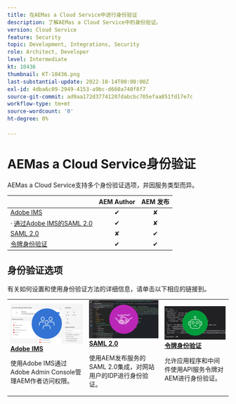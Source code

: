 ```yaml
---
title: 在AEMas a Cloud Service中进行身份验证
description: 了解AEMas a Cloud Service中的身份验证。
version: Cloud Service
feature: Security
topic: Development, Integrations, Security
role: Architect, Developer
level: Intermediate
kt: 10436
thumbnail: KT-10436.png
last-substantial-update: 2022-10-14T00:00:00Z
exl-id: 4dba6c09-2949-4153-a9bc-d660a740f8f7
source-git-commit: ad9aa172d37741207dabcbc705efaa851fd17e7c
workflow-type: tm+mt
source-wordcount: '0'
ht-degree: 0%

---
```


# AEMas a Cloud Service身份验证

AEMas a Cloud Service支持多个身份验证选项，并因服务类型而异。

|  | AEM Author | AEM 发布 |
|-----------------------|:----------:|:-----------:|
| [Adobe IMS](../accessing/overview.md) | ✔ | ✘ |
| · [通过Adobe IMS的SAML 2.0](https://experienceleague.adobe.com/docs/experience-manager-cloud-service/content/security/ims-support.html#how-to-set-up) | ✔ | ✘ |
| [SAML 2.0](./saml-2-0.md) | ✘ | ✔ |
| [令牌身份验证](../../headless-tutorial/authentication/overview.md) | ✔ | ✔ |

## 身份验证选项

有关如何设置和使用身份验证方法的详细信息，请单击以下相应的链接到。

<table>
  <tr>
   <td>
      <a  href="../accessing/overview.md"><img alt="Adobe IMS" src="./assets/card--adobe-ims.png"/></a>
      <div><strong><a href="../accessing/overview.md">Adobe IMS</a></strong></div>
      <p>
          使用Adobe IMS通过Adobe Admin Console管理AEM作者访问权限。
      </p>
    </td>   
   <td>
      <a  href="./saml-2-0.md"><img alt="SAML 2.0" src="./assets/card--saml-2-0.png"/></a>
      <div><strong><a href="./saml-2-0.md">SAML 2.0</a></strong></div>
      <p>
        使用AEM发布服务的SAML 2.0集成，对网站用户的IDP进行身份验证。
      </p>
    </td>   
   <td>
      <a  href="../../headless-tutorial/authentication/overview.md"><img alt="令牌" src="./assets/card--token.png"/></a>
      <div><strong><a href="../../headless-tutorial/authentication/overview.md">令牌身份验证</a></strong></div>
      <p>
        允许应用程序和中间件使用API服务令牌对AEM进行身份验证。
      </p>
    </td>   
  </tr>
</table>
